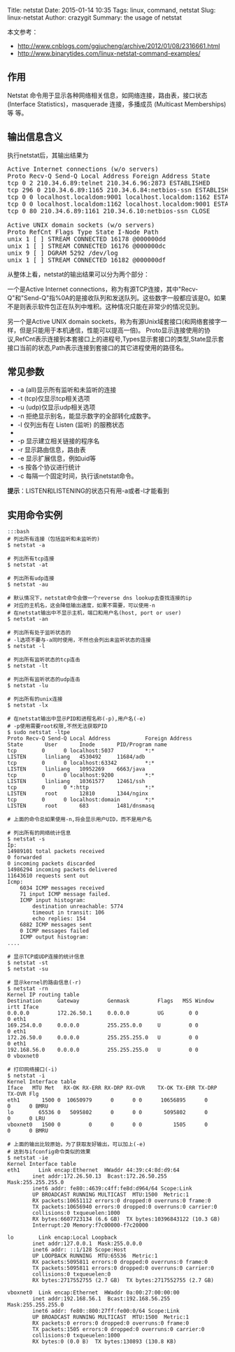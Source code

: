 Title: netstat
Date: 2015-01-14 10:35
Tags: linux, command, netstat
Slug: linux-netstat
Author: crazygit
Summary: the usage of netstat


本文参考：

* <http://www.cnblogs.com/ggjucheng/archive/2012/01/08/2316661.html>
* <http://www.binarytides.com/linux-netstat-command-examples/>

## 作用

Netstat 命令用于显示各种网络相关信息，如网络连接，路由表，接口状态
(Interface Statistics)，masquerade 连接，多播成员 (Multicast Memberships) 等
等。

## 输出信息含义

执行netstat后，其输出结果为

<pre>
Active Internet connections (w/o servers)
Proto Recv-Q Send-Q Local Address Foreign Address State
tcp 0 2 210.34.6.89:telnet 210.34.6.96:2873 ESTABLISHED
tcp 296 0 210.34.6.89:1165 210.34.6.84:netbios-ssn ESTABLISHED
tcp 0 0 localhost.localdom:9001 localhost.localdom:1162 ESTABLISHED
tcp 0 0 localhost.localdom:1162 localhost.localdom:9001 ESTABLISHED
tcp 0 80 210.34.6.89:1161 210.34.6.10:netbios-ssn CLOSE

Active UNIX domain sockets (w/o servers)
Proto RefCnt Flags Type State I-Node Path
unix 1 [ ] STREAM CONNECTED 16178 @000000dd
unix 1 [ ] STREAM CONNECTED 16176 @000000dc
unix 9 [ ] DGRAM 5292 /dev/log
unix 1 [ ] STREAM CONNECTED 16182 @000000df
</pre>

从整体上看，netstat的输出结果可以分为两个部分：

一个是Active Internet connections，称为有源TCP连接，其中"Recv-Q"和"Send-Q"指%0A的是接收队列和发送队列。这些数字一般都应该是0。如果不是则表示软件包正在队列中堆积。这种情况只能在非常少的情况见到。

另一个是Active UNIX domain sockets，称为有源Unix域套接口(和网络套接字一样，但是只能用于本机通信，性能可以提高一倍)。
Proto显示连接使用的协议,RefCnt表示连接到本套接口上的进程号,Types显示套接口的类型,State显示套接口当前的状态,Path表示连接到套接口的其它进程使用的路径名。

## 常见参数

* -a (all)显示所有监听和未监听的连接
* -t (tcp)仅显示tcp相关选项
* -u (udp)仅显示udp相关选项
* -n 拒绝显示别名，能显示数字的全部转化成数字。
* -l 仅列出有在 Listen (监听) 的服務状态
*
* -p 显示建立相关链接的程序名
* -r 显示路由信息，路由表
* -e 显示扩展信息，例如uid等
* -s 按各个协议进行统计
* -c 每隔一个固定时间，执行该netstat命令。

**提示**：LISTEN和LISTENING的状态只有用-a或者-l才能看到

## 实用命令实例

    :::bash
    # 列出所有连接（包括监听和未监听的)
    $ netstat -a

    # 列出所有tcp连接
    $ netstat -at

    # 列出所有udp连接
    $ netstat -au

    # 默认情况下，netstat命令会做一个reverse dns lookup去查找连接的ip
    # 对应的主机名，这会降低输出速度，如果不需要，可以使用-n
    # 在netstat输出中不显示主机，端口和用户名(host, port or user)
    $ netstat -an

    # 列出所有处于监听状态的
    # -l选项不要与-a同时使用，不然也会列出未监听状态的连接
    $ netstat -l

    # 列出所有监听状态的tcp连击
    $ netstat -lt

    # 列出所有监听状态的udp连击
    $ netstat -lu

    # 列出所有的unix连接
    $ netstat -lx

    # 在netstat输出中显示PID和进程名称(-p),用户名(-e)
    # -p使用需要root权限,不然无法获取PID
    $ sudo netstat -ltpe
    Proto Recv-Q Send-Q Local Address           Foreign Address         State       User       Inode       PID/Program name
    tcp        0      0 localhost:5037          *:*                     LISTEN      linliang   4530492     11684/adb
    tcp        0      0 localhost:63342         *:*                     LISTEN      linliang   10952269    6663/java
    tcp        0      0 localhost:9200          *:*                     LISTEN      linliang   10361577    12461/ssh
    tcp        0      0 *:http                  *:*                     LISTEN      root       12810       1344/nginx
    tcp        0      0 localhost:domain        *:*                     LISTEN      root       683         1481/dnsmasq

    # 上面的命令总如果使用-n,将会显示用户UID，而不是用户名

    # 列出所有的网络统计信息
    $ netstat -s
    Ip:
    14989101 total packets received
    0 forwarded
    0 incoming packets discarded
    14986294 incoming packets delivered
    11643610 requests sent out
    Icmp:
        6034 ICMP messages received
        71 input ICMP message failed.
        ICMP input histogram:
            destination unreachable: 5774
            timeout in transit: 106
            echo replies: 154
        6882 ICMP messages sent
        0 ICMP messages failed
        ICMP output histogram:
    ....

    # 显示TCP或UDP连接的统计信息
    $ netstat -st
    $ netstat -su

    # 显示kernel的路由信息(-r)
    $ netstat -rn
    Kernel IP routing table
    Destination     Gateway         Genmask         Flags   MSS Window  irtt Iface
    0.0.0.0         172.26.50.1     0.0.0.0         UG        0 0          0 eth1
    169.254.0.0     0.0.0.0         255.255.0.0     U         0 0          0 eth1
    172.26.50.0     0.0.0.0         255.255.255.0   U         0 0          0 eth1
    192.168.56.0    0.0.0.0         255.255.255.0   U         0 0          0 vboxnet0

    # 打印网络接口(-i)
    $ netstat -i
    Kernel Interface table
    Iface   MTU Met   RX-OK RX-ERR RX-DRP RX-OVR    TX-OK TX-ERR TX-DRP TX-OVR Flg
    eth1       1500 0  10650979      0      0 0      10656895      0      0      0 BMRU
    lo        65536 0   5095802      0      0 0       5095802      0      0      0 LRU
    vboxnet0   1500 0         0      0      0 0          1505      0      0      0 BMRU

    # 上面的输出比较原始，为了获取友好输出，可以加上(-e)
    # 达到与ifconfig命令类似的效果
    $ netstat -ie
    Kernel Interface table
    eth1      Link encap:Ethernet  HWaddr 44:39:c4:8d:d9:64
            inet addr:172.26.50.13  Bcast:172.26.50.255  Mask:255.255.255.0
            inet6 addr: fe80::4639:c4ff:fe8d:d964/64 Scope:Link
            UP BROADCAST RUNNING MULTICAST  MTU:1500  Metric:1
            RX packets:10651112 errors:0 dropped:0 overruns:0 frame:0
            TX packets:10656940 errors:0 dropped:0 overruns:0 carrier:0
            collisions:0 txqueuelen:1000
            RX bytes:6607723134 (6.6 GB)  TX bytes:10396843122 (10.3 GB)
            Interrupt:20 Memory:f7c00000-f7c20000

    lo        Link encap:Local Loopback
            inet addr:127.0.0.1  Mask:255.0.0.0
            inet6 addr: ::1/128 Scope:Host
            UP LOOPBACK RUNNING  MTU:65536  Metric:1
            RX packets:5095811 errors:0 dropped:0 overruns:0 frame:0
            TX packets:5095811 errors:0 dropped:0 overruns:0 carrier:0
            collisions:0 txqueuelen:0
            RX bytes:2717552755 (2.7 GB)  TX bytes:2717552755 (2.7 GB)

    vboxnet0  Link encap:Ethernet  HWaddr 0a:00:27:00:00:00
            inet addr:192.168.56.1  Bcast:192.168.56.255  Mask:255.255.255.0
            inet6 addr: fe80::800:27ff:fe00:0/64 Scope:Link
            UP BROADCAST RUNNING MULTICAST  MTU:1500  Metric:1
            RX packets:0 errors:0 dropped:0 overruns:0 frame:0
            TX packets:1505 errors:0 dropped:0 overruns:0 carrier:0
            collisions:0 txqueuelen:1000
            RX bytes:0 (0.0 B)  TX bytes:130893 (130.8 KB)
